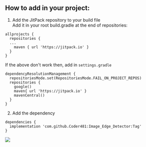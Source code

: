 ## How to add in your project:
1. Add the JitPack repository to your build file<br>
Add it in your root build.gradle at the end of repositories:
```
allprojects {
  repositories {
  ...
    maven { url 'https://jitpack.io' }
  }
}
```
If the above don't work then, add in `settings.gradle`
```
dependencyResolutionManagement {
  repositoriesMode.set(RepositoriesMode.FAIL_ON_PROJECT_REPOS)
  repositories {
    google()
    maven{ url 'https://jitpack.io' }
    mavenCentral()
  }
}
```

2. Add the dependency
```
dependencies {
  implementation 'com.github.Coder481:Image_Edge_Detector:Tag'
}
```

[![](https://jitpack.io/v/Coder481/Image_Edge_Detector.svg)](https://jitpack.io/#Coder481/Image_Edge_Detector)
